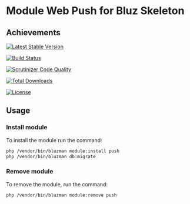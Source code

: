 # Module Web Push for Bluz Skeleton
## Achievements

[![Latest Stable Version](https://img.shields.io/packagist/v/bluzphp/module-push.svg?label=version&style=flat)](https://packagist.org/packages/bluzphp/module-push)

[![Build Status](https://img.shields.io/travis/bluzphp/module-push/master.svg?style=flat)](https://travis-ci.org/bluzphp/module-push)

[![Scrutinizer Code Quality](https://img.shields.io/scrutinizer/g/bluzphp/module-push.svg?style=flat)](https://scrutinizer-ci.com/g/bluzphp/module-push/)

[![Total Downloads](https://img.shields.io/packagist/dt/bluzphp/module-push.svg?style=flat)](https://packagist.org/packages/bluzphp/module-push)

[![License](https://img.shields.io/packagist/l/bluzphp/module-push.svg?style=flat)](https://packagist.org/packages/bluzphp/module-push)

## Usage
### Install module
To install the module run the command:
  
```bash
php /vendor/bin/bluzman module:install push
php /vendor/bin/bluzman db:migrate
```

### Remove module
To remove the module, run the command:
    
```bash
php /vendor/bin/bluzman module:remove push
```
